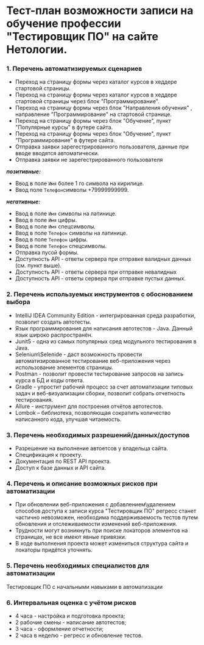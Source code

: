 # Тест-план возможности записи на обучение профессии "Тестировщик ПО" на сайте Нетологии.

### 1. Перечень автоматизируемых сценариев

* Переход на страницу формы через каталог курсов в хеддере стартовой страницы.
* Переход на страницу формы через каталог курсов в хеддере стартовой страницы через блок "Программирование".
* Переход на страницу формы через блок "Направления обучения" , направление "Программирование" на стартовой странице.
* Переход на страницу формы через блок "Обучение", пункт "Популярные курсы" в футере сайта.
* Переход на страницу формы через блок "Обучение", пункт "Программирование" в футере сайта.
* Отправка заявки зарегестрированного пользователя, данные при вводе вводятся автоматически.
* Отправка заявки не зарегестрированного пользователя 

**_позитивные:_**
* Ввод в поле ```Имя``` более 1 го символа на кирилице.
* Ввод поле ```Телефон```символы +79999999999.

**_негативные:_**
* Ввод в поле ```Имя``` символы на латинице.
* Ввод в поле ```Имя``` цифры.
* Ввод в поле ```Имя``` спецсимволы.
* Ввод в поле ```Телефон``` символы на латинице.
* Ввод в поле ```Телефон``` цифры.
* Ввод в поле ```Телефон``` спецсимволы.
* Отправка пусой формы.
* Доступность API - ответы сервера при отправке валидных данных (см. пункт выше).
* Доступность API - ответы сервера при отправке невалидных
* Доступность API - ответы сервера при отправке пустых данных.

### 2. Перечень используемых инструментов с обоснованием выбора

* IntelliJ IDEA Community Edition - интегрированная среда разработки, позволит создать автотесты.
* Язык программирования для написания автотестов - Java. Данный язык широко распространён.
* Junit5 - одна из самых популярных сред модульного тестирования в Java.
* Selenium\Selenide - даст возможность провести автоматизированное тестирование веб-приложения через использование элементов страницы.
* Postman - позволит провести тестирование запросов на запись курса в БД и коды ответа.
* Gradle - упростит рабочий процесс за счет автоматизации типовых задач и веб-визуализации сборки, позволит собрать отчетность тестирования.
* Allure - инструмент для построения отчётов автотестов.
* Lombok – библиотека, позволяющая сократить количество написанного кода, улучшая читаемость.

### 3. Перечень необходимых разрешений/данных/доступов
* Разрешение на выполнение автоетсов у владельца сайта.
* Спецификация к проекту.
* Документация по REST API проекта.
* Доступ к базе данных и API сайта.


### 4. Перечень и описание возможных рисков при автоматизации
* При обновлении веб-приложения с добавлением\удалением способов доступа к записи курса "Тестировщик ПО" регресс станет частично невозможен, необходима поддерживаемость тестов путем обновления и отслеживаемости изменений веб-приложения.
* Трудности могут возникнуть при поиске локаторов элементов на страницах, не все имеют явные привязки.
* В ходе выполнения проекта может измениться структура сайта и локаторы придётся уточнять.

### 5. Перечень необходимых специалистов для автоматизации
Тестировщик ПО с начальными навыками в автоматизации

### 6. Интервальная оценка c учётом рисков
* 4 часа - настройка и подготовка проекта;
* 2 рабочие смены - написание автотестов;
* 3 часа - оформление отчетности;
* 2 часа в неделю - регресс и обновление тестов.
